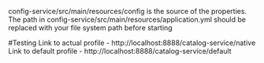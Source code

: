 config-service/src/main/resources/config is the source of the properties. 
The path in config-service/src/main/resources/application.yml should be 
replaced with your file system path before starting


#Testing
Link to actual profile - http://localhost:8888/catalog-service/native
Link to default profile - http://localhost:8888/catalog-service/default